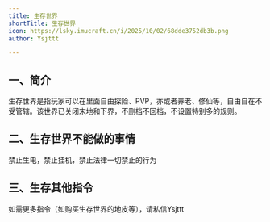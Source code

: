 ```yaml
---
title: 生存世界
shortTitle: 生存世界
icon: https://lsky.imucraft.cn/i/2025/10/02/68dde3752db3b.png
author: Ysjttt

---
```





## **一、简介**

生存世界是指玩家可以在里面自由探险、PVP，亦或者养老、修仙等，自由自在不受管辖。该世界已关闭末地和下界，不删档不回档，不设置特别多的规则。

## **二、生存世界不能做的事情**

禁止生电，禁止挂机，禁止法律一切禁止的行为

## **三、生存其他指令**

如需更多指令（如购买生存世界的地皮等），请私信Ysjttt